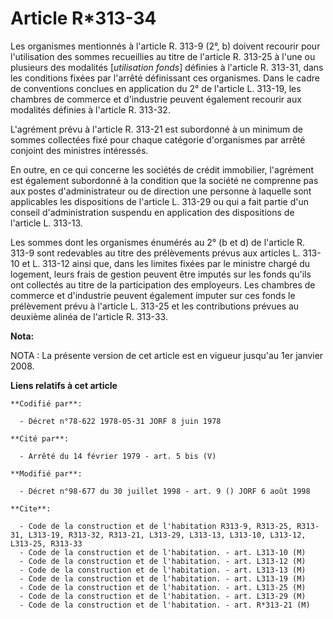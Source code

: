 # Article R*313-34

Les organismes mentionnés à l'article R. 313-9 (2°, b) doivent recourir pour l'utilisation des sommes recueillies au titre de
l'article R. 313-25 à l'une ou plusieurs des modalités [*utilisation fonds*] définies à l'article R. 313-31, dans les
conditions fixées par l'arrêté définissant ces organismes. Dans le cadre de conventions conclues en application du 2° de
l'article L. 313-19, les chambres de commerce et d'industrie peuvent également recourir aux modalités définies à l'article R.
313-32.

L'agrément prévu à l'article R. 313-21 est subordonné à un minimum de sommes collectées fixé pour chaque catégorie
d'organismes par arrêté conjoint des ministres intéressés.

En outre, en ce qui concerne les sociétés de crédit immobilier, l'agrément est également subordonné à la condition que la
société ne comprenne pas aux postes d'administrateur ou de direction une personne à laquelle sont applicables les
dispositions de l'article L. 313-29 ou qui a fait partie d'un conseil d'administration suspendu en application des
dispositions de l'article L. 313-13.

Les sommes dont les organismes énumérés au 2° (b et d) de l'article R. 313-9 sont redevables au titre des prélèvements prévus
aux articles L. 313-10 et L. 313-12 ainsi que, dans les limites fixées par le ministre chargé du logement, leurs frais de
gestion peuvent être imputés sur les fonds qu'ils ont collectés au titre de la participation des employeurs. Les chambres de
commerce et d'industrie peuvent également imputer sur ces fonds le prélèvement prévu à l'article L. 313-25 et les
contributions prévues au deuxième alinéa de l'article R. 313-33.

**Nota:**

NOTA : La présente version de cet article est en vigueur jusqu'au 1er janvier 2008.

**Liens relatifs à cet article**

	**Codifié par**:

	  - Décret n°78-622 1978-05-31 JORF 8 juin 1978

	**Cité par**:

	  - Arrêté du 14 février 1979 - art. 5 bis (V)

	**Modifié par**:

	  - Décret n°98-677 du 30 juillet 1998 - art. 9 () JORF 6 août 1998

	**Cite**:

	  - Code de la construction et de l'habitation R313-9, R313-25, R313-31, L313-19, R313-32, R313-21, L313-29, L313-13, L313-10, L313-12, L313-25, R313-33
	  - Code de la construction et de l'habitation. - art. L313-10 (M)
	  - Code de la construction et de l'habitation. - art. L313-12 (M)
	  - Code de la construction et de l'habitation. - art. L313-13 (M)
	  - Code de la construction et de l'habitation. - art. L313-19 (M)
	  - Code de la construction et de l'habitation. - art. L313-25 (M)
	  - Code de la construction et de l'habitation. - art. L313-29 (M)
	  - Code de la construction et de l'habitation. - art. R*313-21 (M)
